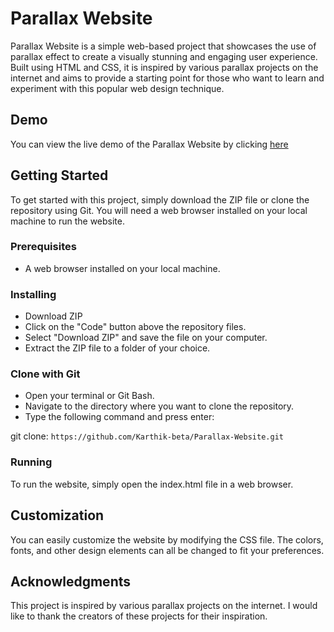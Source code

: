 # Parallax Website

Parallax Website is a simple web-based project that showcases the use of parallax effect to create a visually stunning and engaging user experience. Built using HTML and CSS, it is inspired by various parallax projects on the internet and aims to provide a starting point for those who want to learn and experiment with this popular web design technique.

## Demo

You can view the live demo of the Parallax Website by clicking [here](https://karthik-beta.github.io/Parallax-Website/)

## Getting Started

To get started with this project, simply download the ZIP file or clone the repository using Git. You will need a web browser installed on your local machine to run the website.

### Prerequisites

* A web browser installed on your local machine.

### Installing

* Download ZIP
* Click on the "Code" button above the repository files.
* Select "Download ZIP" and save the file on your computer.
* Extract the ZIP file to a folder of your choice.

### Clone with Git

* Open your terminal or Git Bash.
* Navigate to the directory where you want to clone the repository.
* Type the following command and press enter:

git clone: `https://github.com/Karthik-beta/Parallax-Website.git`

### Running

To run the website, simply open the index.html file in a web browser.

## Customization

You can easily customize the website by modifying the CSS file. The colors, fonts, and other design elements can all be changed to fit your preferences.

## Acknowledgments

This project is inspired by various parallax projects on the internet. I would like to thank the creators of these projects for their inspiration.
